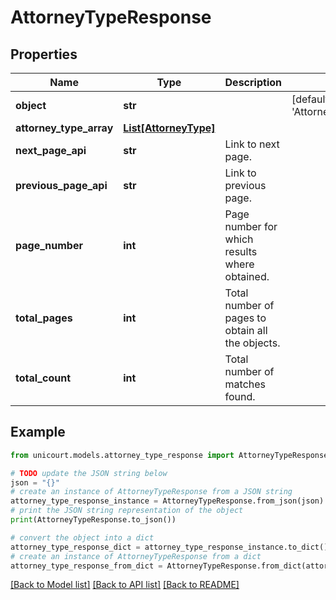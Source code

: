 # AttorneyTypeResponse


## Properties

Name | Type | Description | Notes
------------ | ------------- | ------------- | -------------
**object** | **str** |  | [default to 'AttorneyTypeResponse']
**attorney_type_array** | [**List[AttorneyType]**](AttorneyType.md) |  | 
**next_page_api** | **str** | Link to next page. | 
**previous_page_api** | **str** | Link to previous page. | 
**page_number** | **int** | Page number for which results where obtained. | 
**total_pages** | **int** | Total number of pages to obtain all the objects. | 
**total_count** | **int** | Total number of matches found. | 

## Example

```python
from unicourt.models.attorney_type_response import AttorneyTypeResponse

# TODO update the JSON string below
json = "{}"
# create an instance of AttorneyTypeResponse from a JSON string
attorney_type_response_instance = AttorneyTypeResponse.from_json(json)
# print the JSON string representation of the object
print(AttorneyTypeResponse.to_json())

# convert the object into a dict
attorney_type_response_dict = attorney_type_response_instance.to_dict()
# create an instance of AttorneyTypeResponse from a dict
attorney_type_response_from_dict = AttorneyTypeResponse.from_dict(attorney_type_response_dict)
```
[[Back to Model list]](../README.md#documentation-for-models) [[Back to API list]](../README.md#documentation-for-api-endpoints) [[Back to README]](../README.md)


